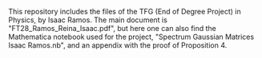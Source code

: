 This repository includes the files of the TFG (End of Degree Project) in Physics, by Isaac Ramos. The main document is "FT28_Ramos_Reina_Isaac.pdf", but here one can also find the Mathematica notebook used for the project, "Spectrum Gaussian Matrices Isaac Ramos.nb", and an appendix with the proof of Proposition 4. 
